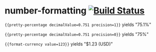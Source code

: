 # number-formatting [![Build Status](https://travis-ci.org/PrecisionNutrition/number-formatting.svg?branch=master)](https://travis-ci.org/PrecisionNutrition/number-formatting)

`{{pretty-percentage decimalValue=0.751 precision=1}}` yields "75.1%"

`{{pretty-percentage decimalValue=0.751 precision=0}}` yields "75%"

`{{format-currency value=123}}` yields "$1.23 (USD)"
